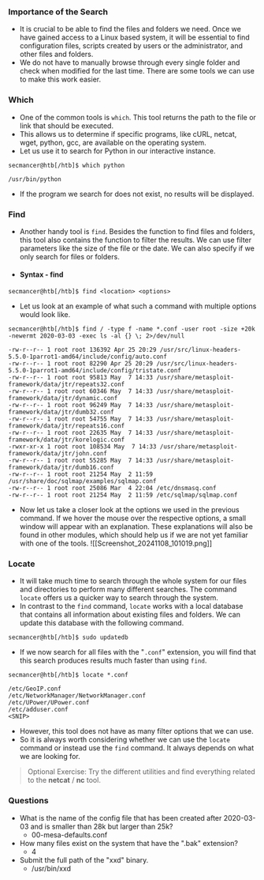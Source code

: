 ### Importance of the Search
- It is crucial to be able to find the files and folders we need. Once we have gained access to a Linux based system, it will be essential to find configuration files, scripts created by users or the administrator, and other files and folders. 
- We do not have to manually browse through every single folder and check when modified for the last time. There are some tools we can use to make this work easier.


### Which
- One of the common tools is `which`. This tool returns the path to the file or link that should be executed. 
- This allows us to determine if specific programs, like cURL, netcat, wget, python, gcc, are available on the operating system. 
- Let us use it to search for Python in our interactive instance.
```shell-session
secmancer@htb[/htb]$ which python

/usr/bin/python
```
- If the program we search for does not exist, no results will be displayed.


### Find
- Another handy tool is `find`. Besides the function to find files and folders, this tool also contains the function to filter the results. We can use filter parameters like the size of the file or the date. We can also specify if we only search for files or folders.
- #### Syntax - find
```shell-session
secmancer@htb[/htb]$ find <location> <options>
```
- Let us look at an example of what such a command with multiple options would look like.
```shell-session
secmancer@htb[/htb]$ find / -type f -name *.conf -user root -size +20k -newermt 2020-03-03 -exec ls -al {} \; 2>/dev/null

-rw-r--r-- 1 root root 136392 Apr 25 20:29 /usr/src/linux-headers-5.5.0-1parrot1-amd64/include/config/auto.conf
-rw-r--r-- 1 root root 82290 Apr 25 20:29 /usr/src/linux-headers-5.5.0-1parrot1-amd64/include/config/tristate.conf
-rw-r--r-- 1 root root 95813 May  7 14:33 /usr/share/metasploit-framework/data/jtr/repeats32.conf
-rw-r--r-- 1 root root 60346 May  7 14:33 /usr/share/metasploit-framework/data/jtr/dynamic.conf
-rw-r--r-- 1 root root 96249 May  7 14:33 /usr/share/metasploit-framework/data/jtr/dumb32.conf
-rw-r--r-- 1 root root 54755 May  7 14:33 /usr/share/metasploit-framework/data/jtr/repeats16.conf
-rw-r--r-- 1 root root 22635 May  7 14:33 /usr/share/metasploit-framework/data/jtr/korelogic.conf
-rwxr-xr-x 1 root root 108534 May  7 14:33 /usr/share/metasploit-framework/data/jtr/john.conf
-rw-r--r-- 1 root root 55285 May  7 14:33 /usr/share/metasploit-framework/data/jtr/dumb16.conf
-rw-r--r-- 1 root root 21254 May  2 11:59 /usr/share/doc/sqlmap/examples/sqlmap.conf
-rw-r--r-- 1 root root 25086 Mar  4 22:04 /etc/dnsmasq.conf
-rw-r--r-- 1 root root 21254 May  2 11:59 /etc/sqlmap/sqlmap.conf
```
- Now let us take a closer look at the options we used in the previous command. If we hover the mouse over the respective options, a small window will appear with an explanation. These explanations will also be found in other modules, which should help us if we are not yet familiar with one of the tools.
![[Screenshot_20241108_101019.png]]


### Locate
- It will take much time to search through the whole system for our files and directories to perform many different searches. The command `locate` offers us a quicker way to search through the system. 
- In contrast to the `find` command, `locate` works with a local database that contains all information about existing files and folders. We can update this database with the following command.
```shell-session
secmancer@htb[/htb]$ sudo updatedb
```
- If we now search for all files with the "`.conf`" extension, you will find that this search produces results much faster than using `find`.
```shell-session
secmancer@htb[/htb]$ locate *.conf

/etc/GeoIP.conf
/etc/NetworkManager/NetworkManager.conf
/etc/UPower/UPower.conf
/etc/adduser.conf
<SNIP>
```
- However, this tool does not have as many filter options that we can use. 
- So it is always worth considering whether we can use the `locate` command or instead use the `find` command. It always depends on what we are looking for.

> Optional Exercise: Try the different utilities and find everything related to the **netcat** / **nc** tool.


### Questions
- What is the name of the config file that has been created after 2020-03-03 and is smaller than 28k but larger than 25k?
	- 00-mesa-defaults.conf
- How many files exist on the system that have the ".bak" extension?
	- 4
- Submit the full path of the "xxd" binary.
	- /usr/bin/xxd